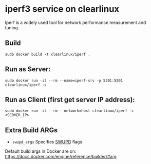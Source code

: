 # iperf3 service on clearlinux
Iperf is a widely used tool for network performance measurement and tuning.

## Build
```
sudo docker build -t clearlinux/iperf .
```

## Run as Server:
```
sudo docker run -it --rm --name=iperf-srv -p 5201:5201 clearlinux/iperf -s
```

## Run as Client (first get server IP address):
```
sudo docker run -it --rm --network=host clearlinux/iperf -c <SERVER_IP>
```

## Extra Build ARGs
- ``swupd_args`` Specifies [SWUPD](https://github.com/clearlinux/swupd-client/blob/master/docs/swupd.1.rst#options) flags

Default build args in Docker are on: https://docs.docker.com/engine/reference/builder/#arg
